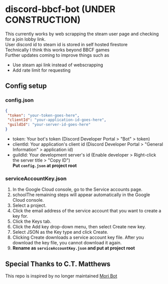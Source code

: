 # discord-bbcf-bot (UNDER CONSTRUCTION)
This currently works by web scrapping the steam user page and checking for a join lobby link.  
User discord id to steam id is stored in self hosted firestore  
Technically I think this works beyond BBCF games  
Further updates coming to improve things such as  
- Use steam api link instead of webscrapping
- Add rate limit for requesting
## Config setup
### config.json
```json
{
 "token": "your-token-goes-here",
 "clientId": "your-application-id-goes-here",
 "guildId": "your-server-id-goes-here"
}
```
- token: Your bot's token (Discord Developer Portal > "Bot" > token)
- clientId: Your application's client id (Discord Developer Portal > "General Information" > application id)
- guildId: Your development server's id (Enable developer > Right-click the server title > "Copy ID")  
**Put `config.json` at project root**
### serviceAccountKey.json
1. In the Google Cloud console, go to the Service accounts page.
2. schoolThe remaining steps will appear automatically in the Google Cloud console.
3. Select a project.
4. Click the email address of the service account that you want to create a key for.
5. Click the Keys tab.
6. Click the Add key drop-down menu, then select Create new key.
7. Select JSON as the Key type and click Create.
8. Clicking Create downloads a service account key file. After you download the key file, you cannot download it again.
9. **Rename as `serviceAccountKey.json` and put at project root**
## Special Thanks to C.T. Matthews
This repo is inspired by no longer maintained [Mori Bot](https://github.com/ctmatthews/sglobbylink-discord.py)
